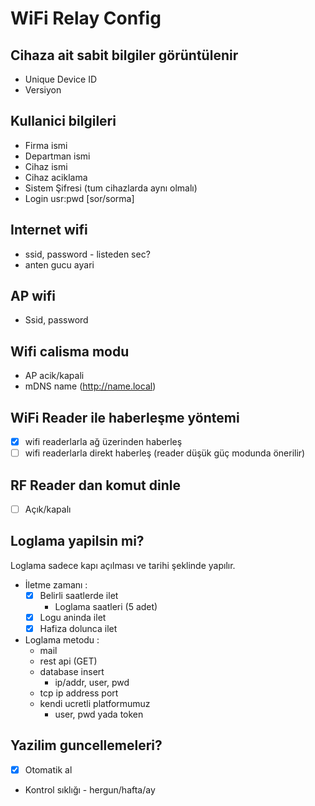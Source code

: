 WiFi Relay Config 
===========================================

## Cihaza ait sabit bilgiler görüntülenir
- Unique Device ID
- Versiyon

## Kullanici bilgileri
- Firma ismi
- Departman ismi
- Cihaz ismi
- Cihaz aciklama
- Sistem Şifresi (tum cihazlarda aynı olmalı)
- Login usr:pwd [sor/sorma]

## Internet wifi
- ssid, password - listeden sec?
- anten gucu ayari

## AP wifi
- Ssid, password

## Wifi calisma modu
- AP acik/kapali
- mDNS name (http://name.local)

## WiFi Reader ile haberleşme yöntemi
- [x] wifi readerlarla ağ üzerinden haberleş
- [ ] wifi readerlarla direkt haberleş (reader düşük güç modunda önerilir)

## RF Reader dan komut dinle
- [ ] Açık/kapalı

## Loglama yapilsin mi?
Loglama sadece kapı açılması ve tarihi şeklinde yapılır.
- İletme zamanı :
  - [x] Belirli saatlerde ilet
    - Loglama saatleri (5 adet)
  - [x] Logu aninda ilet
  - [x] Hafiza dolunca ilet
- Loglama metodu :
  - mail
  - rest api (GET)
  - database insert
    - ip/addr, user, pwd
  - tcp ip address port
  - kendi ucretli platformumuz
    - user, pwd yada token

## Yazilim guncellemeleri?
- [x] Otomatik al
- Kontrol sıklığı - hergun/hafta/ay
